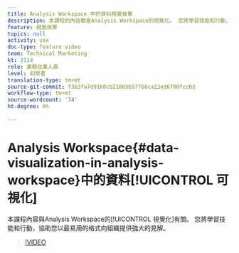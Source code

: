 ```yaml
---
title: Analysis Workspace 中的資料視覺效果
description: 本課程的內容都是Analysis Workspace的視覺化。 您將學習技能和行動，協助您以最易用的格式向組織提供強大的見解。
feature: 視覺效果
topics: null
activity: use
doc-type: feature video
team: Technical Marketing
kt: 2114
role: 業務從業人員
level: 初學者
translation-type: tm+mt
source-git-commit: f3b3fa7d91b0cb21005b57768ca23ed6700fcc03
workflow-type: tm+mt
source-wordcount: '74'
ht-degree: 8%

---
```



# Analysis Workspace{#data-visualization-in-analysis-workspace}中的資料[!UICONTROL 可視化]

本課程內容與Analysis Workspace的[!UICONTROL 視覺化]有關。 您將學習技能和行動，協助您以最易用的格式向組織提供強大的見解。

>[!VIDEO](https://video.tv.adobe.com/v/25036/?quality=12)
